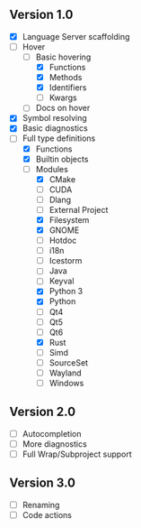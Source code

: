 ## Version 1.0
- [x] Language Server scaffolding
- [ ] Hover
  - [ ] Basic hovering
    - [x] Functions
    - [x] Methods
    - [x] Identifiers
    - [ ] Kwargs
  - [ ] Docs on hover
- [x] Symbol resolving
- [x] Basic diagnostics
- [ ] Full type definitions
  - [x] Functions
  - [x] Builtin objects
  - [ ] Modules
    - [x] CMake
    - [ ] CUDA
    - [ ] Dlang
    - [ ] External Project
    - [x] Filesystem
    - [x] GNOME
    - [ ] Hotdoc
    - [ ] i18n
    - [ ] Icestorm
    - [ ] Java
    - [ ] Keyval
    - [x] Python 3
    - [x] Python
    - [ ] Qt4
    - [ ] Qt5
    - [ ] Qt6
    - [x] Rust
    - [ ] Simd
    - [ ] SourceSet
    - [ ] Wayland
    - [ ] Windows
## Version 2.0
- [ ] Autocompletion
- [ ] More diagnostics
- [ ] Full Wrap/Subproject support
## Version 3.0
- [ ] Renaming
- [ ] Code actions
